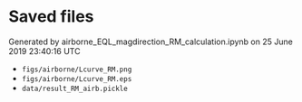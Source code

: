 # Saved files 


Generated by airborne_EQL_magdirection_RM_calculation.ipynb on 25 June 2019 23:40:16 UTC

*  `figs/airborne/Lcurve_RM.png` 
*  `figs/airborne/Lcurve_RM.eps` 
*  `data/result_RM_airb.pickle` 
